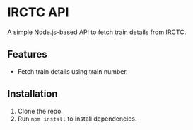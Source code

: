 # IRCTC API

A simple Node.js-based API to fetch train details from IRCTC.

## Features
- Fetch train details using train number.

## Installation
1. Clone the repo.
2. Run `npm install` to install dependencies.
